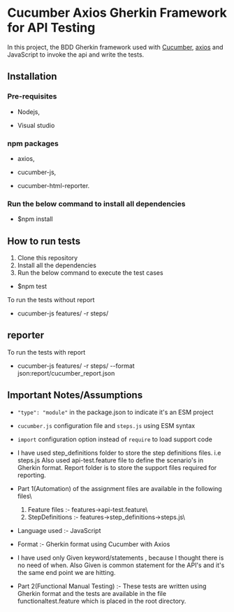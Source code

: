 # Cucumber Axios Gherkin Framework for API Testing

In this project, the BDD Gherkin framework used with [Cucumber](https://cucumber.io/), [axios](https://github.com/axios/axios) and JavaScript to invoke the api and write the tests.


## Installation

### Pre-requisites
- Nodejs,

- Visual studio

### npm packages

- axios,

- cucumber-js,

- cucumber-html-reporter.

### Run the below command to install all dependencies

- $npm install


## How to run tests
1. Clone this repository
2. Install all the dependencies
3. Run the below command to execute the test cases 
- $npm test

To run the tests without report

- cucumber-js features/ -r steps/


## reporter
To run the tests with report

- cucumber-js features/ -r steps/ --format json:report/cucumber_report.json


## Important Notes/Assumptions
- `"type": "module"` in the package.json to indicate it's an ESM project
- `cucumber.js` configuration file and `steps.js` using ESM syntax
- `import` configuration option instead of `require` to load support code
- I have used step_definitions folder to store the step definitions files. i.e steps.js
    Also used api-test.feature file to define the scenario's in Gherkin format.
    Report folder is to store the support files required for reporting.

- Part 1(Automation) of the assignment files are available in the following files\
    1. Feature files :- features->api-test.feature\
    2. StepDefinitions :- features->step_definitions->steps.js\
- Language used :- JavaScript
- Format :- Gherkin format using Cucumber with Axios
- I have used only Given keyword/statements , because I thought there is no need of when. Also Given is     common statement for the API's and it's the same end point we are hitting.
- Part 2(Functional Manual Testing) :- These tests are written using Gherkin format and the tests are available in the file functionaltest.feature which is placed in the root directory.
